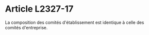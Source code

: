 # Article L2327-17

La composition des comités d'établissement est identique à celle des comités d'entreprise.